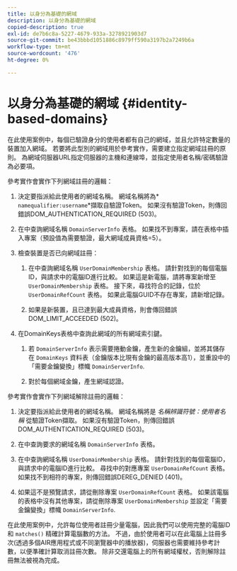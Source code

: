```yaml
---
title: 以身分為基礎的網域
description: 以身分為基礎的網域
copied-description: true
exl-id: de7b6c8a-5227-4679-933a-3278921903d7
source-git-commit: be43bbbd1051886c8979ff590a3197b2a7249b6a
workflow-type: tm+mt
source-wordcount: '476'
ht-degree: 0%

---
```


# 以身分為基礎的網域 {#identity-based-domains}

在此使用案例中，每個已驗證身分的使用者都有自己的網域，並且允許特定數量的裝置加入網域。 若要將此型別的網域用於參考實作，需要建立指定網域註冊的原則。 為網域伺服器URL指定伺服器的主機和連線埠，並指定使用者名稱/密碼驗證為必要項。

參考實作會實作下列網域註冊的邏輯：

1. 決定要指派給此使用者的網域名稱。 網域名稱將為* `namequalifier:username`*擷取自驗證Token。 如果沒有驗證Token，則傳回錯誤DOM_AUTHENTICATION_REQUIRED (503)。
1. 在中查詢網域名稱 `DomainServerInfo` 表格。 如果找不到專案，請在表格中插入專案（預設值為需要驗證，最大網域成員資格=5）。
1. 檢查裝置是否已向網域註冊：

   1. 在中查詢網域名稱 `UserDomainMembership` 表格。 請針對找到的每個電腦ID，與請求中的電腦ID進行比較。 如果這是新電腦，請將專案新增至 `UserDomainMembership` 表格。 接下來，尋找符合的記錄，位於 `UserDomainRefCount` 表格。 如果此電腦GUID不存在專案，請新增記錄。

   1. 如果是新裝置，且已達到最大成員資格，則會傳回錯誤DOM_LIMIT_ACCEEDED (502)。

1. 在DomainKeys表格中查詢此網域的所有網域索引鍵。

   1. 若 `DomainServerInfo` 表示需要捲動金鑰，產生新的金鑰組，並將其儲存在 `DomainKeys` 資料表（金鑰版本比現有金鑰的最高版本高1），並重設中的「需要金鑰變換」標幟 `DomainServerInfo`.

   1. 對於每個網域金鑰，產生網域認證。

參考實作會實作下列網域解除註冊的邏輯：

1. 決定要指派給此使用者的網域名稱。 網域名稱將是 *名稱辨識符號：使用者名稱* 從驗證Token擷取。 如果沒有驗證Token，則傳回錯誤DOM_AUTHENTICATION_REQUIRED (503)。
1. 在中查詢要求的網域名稱 `DomainServerInfo` 表格。
1. 在中查詢網域名稱 `UserDomainMembership` 表格。 請針對找到的每個電腦ID，與請求中的電腦ID進行比較。 尋找中的對應專案 `UserDomainRefCount` 表格。 如果找不到相符的專案，則傳回錯誤DEREG_DENIED (401)。

1. 如果這不是預覽請求，請從刪除專案 `UserDomainRefCount` 表格。 如果該電腦的表格中沒有其他專案，請從刪除專案 `UserDomainMembership` 並設定「需要金鑰變換」標幟 `DomainServerInfo`.

在此使用案例中，允許每位使用者註冊少量電腦，因此我們可以使用完整的電腦ID和 `matches()` 精確計算電腦數的方法。 不過，由於使用者可以在此電腦上註冊多次(透過多個AIR應用程式或不同瀏覽器中的播放器)，伺服器也需要維持參考計數，以便準確計算取消註冊次數。 除非交還電腦上的所有網域權杖，否則解除註冊無法被視為完成。
